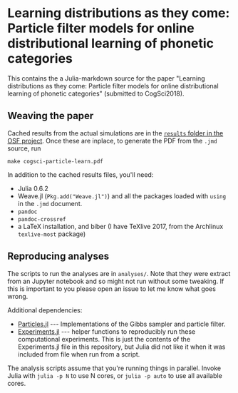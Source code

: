 # Learning distributions as they come: Particle filter models for online distributional learning of phonetic categories 

This contains the a Julia-markdown source for the paper "Learning distributions
as they come: Particle filter models for online distributional learning of
phonetic categories" (submitted to CogSci2018).

## Weaving the paper

Cached results from the actual simulations are in the [`results` folder in the
OSF project](https://osf.io/fv3gp/files/).  Once these are inplace, to generate
the PDF from the `.jmd` source, run

```shell
make cogsci-particle-learn.pdf
```

In addition to the cached results files, you'll need:
  * Julia 0.6.2
  * Weave.jl (`Pkg.add("Weave.jl")`) and all the packages loaded with `using` in
    the `.jmd` document.
  * `pandoc`
  * `pandoc-crossref`
  * a LaTeX installation, and biber (I have TeXlive 2017, from the Archlinux
    `texlive-most` package)

## Reproducing analyses

The scripts to run the analyses are in `analyses/`.  Note that they were extract
from an Jupyter notebook and so might not run without some tweaking.  If this is
important to you please open an issue to let me know what goes wrong.

Additional dependencies:
  * [Particles.jl](https://github.com/kleinschmidt/Particles.jl) ---
    Implementations of the Gibbs sampler and particle filter.
  * [Experiments.jl](https://github.com/kleinschmidt/Experiments.jl) ---
    helper functions to reproducibly run these computational experiments.  This
    is just the contents of the Experiments.jl file in this repository, but
    Julia did not like it when it was included from file when run from a script.

The analysis scripts assume that you're running things in parallel.  Invoke
Julia with `julia -p N` to use N cores, or `julia -p auto` to use all available
cores.
